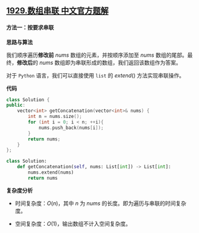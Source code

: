 ## [1929.数组串联 中文官方题解](https://leetcode.cn/problems/concatenation-of-array/solutions/100000/shu-zu-chuan-lian-by-leetcode-solution-wejh)
#### 方法一：按要求串联

**思路与算法**

我们顺序遍历**修改前** $\textit{nums}$ 数组的元素，并按顺序添加至 $\textit{nums}$ 数组的尾部。最终，**修改后**的 $\textit{nums}$ 数组即为串联形成的数组，我们返回该数组作为答案。

对于 $\texttt{Python}$ 语言，我们可以直接使用 $\texttt{list}$ 的 $\textit{extend}()$ 方法实现串联操作。

**代码**

```C++ [sol1-C++]
class Solution {
public:
    vector<int> getConcatenation(vector<int>& nums) {
        int n = nums.size();
        for (int i = 0; i < n; ++i){
            nums.push_back(nums[i]);
        }
        return nums;
    }
};
```

```Python [sol1-Python3]
class Solution:
    def getConcatenation(self, nums: List[int]) -> List[int]:
        nums.extend(nums)
        return nums
```

**复杂度分析**

- 时间复杂度：$O(n)$，其中 $n$ 为 $\textit{nums}$ 的长度。即为遍历与串联的时间复杂度。

- 空间复杂度：$O(1)$，输出数组不计入空间复杂度。
